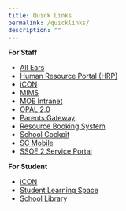 ```yaml
---
title: Quick Links
permalink: /quicklinks/
description: ""
---
```

**For Staff**

*   [All Ears](https://forms.moe.edu.sg/)
*   [Human Resource Portal (HRP)](https://www.hrp.gov.sg/hrp/#/)
*   [iCON](https://workspace.google.com/dashboard)
*   [MIMS](http://portal.mims.moe.gov.sg/)
*   [MOE Intranet](http://intranet.moe.gov.sg/)
*   [OPAL 2.0](https://idm.opal2.moe.edu.sg/)
*   [Parents Gateway](https://pg.moe.edu.sg/)
*   [Resource Booking System](https://rbs.avero-tech.com/)
*   [School Cockpit](https://schoolcockpit.moe.gov.sg/)
*   [SC Mobile](https://scmobile.moe.edu.sg/login)
*   [SSOE 2 Service Portal](https://ssoe2.moe.edu.sg/sp)

**For Student**
*   [iCON](https://workspace.google.com/dashboard)
*   [Student Learning Space](https://vle.learning.moe.edu.sg/)
*   [School Library](https://schoolibrary.moe.edu.sg/kentridgesec)